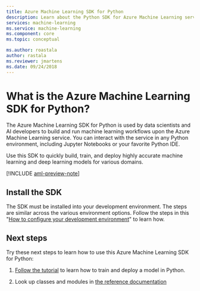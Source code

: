 ```yaml
---
title: Azure Machine Learning SDK for Python
description: Learn about the Python SDK for Azure Machine Learning service. 
services: machine-learning
ms.service: machine-learning
ms.component: core
ms.topic: conceptual

ms.author: roastala
author: rastala
ms.reviewer: jmartens
ms.date: 09/24/2018
---
```

# What is the Azure Machine Learning SDK for Python?

The Azure Machine Learning SDK for Python is used by data scientists and AI developers to build and run machine learning workflows upon the Azure Machine Learning service. You can interact with the service in any Python environment, including Jupyter Notebooks or your favorite Python IDE.

Use this SDK to quickly build, train, and deploy highly accurate machine learning and deep learning models for various domains. 

[!INCLUDE [aml-preview-note](../../../includes/aml-preview-note.md)]

## Install the SDK

The SDK must be installed into your development environment. The steps are similar across the various environment options. Follow the steps in this "[How to configure your development environment](how-to-configure-environment.md)" to learn how.

## Next steps

Try these next steps to learn how to use this Azure Machine Learning SDK for Python:

1. [Follow the tutorial](tutorial-train-models-with-aml.md) to learn how to train and deploy a model in Python.

1. Look up classes and modules in [the reference documentation](https://docs.microsoft.com/python/api/overview/azure/azure-ml-sdk-overview?view=azure-ml-py)
